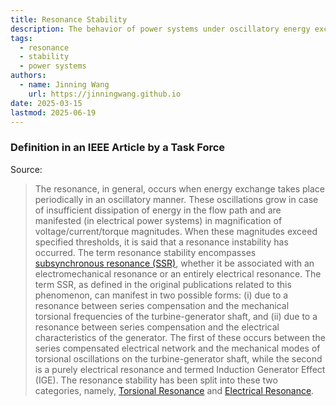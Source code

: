 ```yaml
---
title: Resonance Stability
description: The behavior of power systems under oscillatory energy exchange conditions.
tags:
  - resonance
  - stability
  - power systems
authors:
  - name: Jinning Wang
    url: https://jinningwang.github.io
date: 2025-03-15
lastmod: 2025-06-19
---
```


### Definition in an IEEE Article by a Task Force

Source: <d-cite key="hatziargyriou2021stability"></d-cite>

> The resonance, in general, occurs when energy exchange takes place periodically in an oscillatory manner. These oscillations grow in case of insufficient dissipation of energy in the flow path and are manifested (in electrical power systems) in magnification of voltage/current/torque magnitudes. When these magnitudes exceed specified thresholds, it is said that a resonance instability has occurred. The term resonance stability encompasses [subsynchronous resonance (SSR)](/wiki/subsynchronous-resonance), whether it be associated with an electromechanical resonance or an entirely electrical resonance.
> The term SSR, as defined in the original publications related to this phenomenon, can manifest in two possible forms: (i) due to a resonance between series compensation and the mechanical torsional frequencies of the turbine-generator shaft, and (ii) due to a resonance between series compensation and the electrical characteristics of the generator. The first of these occurs between the series compensated electrical network and the mechanical modes of torsional oscillations on the turbine-generator shaft, while the second is a purely electrical resonance and termed Induction Generator Effect (IGE).
> The resonance stability has been split into these two categories, namely, [Torsional Resonance](/wiki/torsional-resonance) and [Electrical Resonance](/wiki/electrical-resonance).
